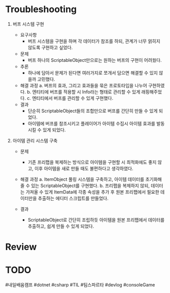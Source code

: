 # Troubleshooting
1. 버프 시스템 구현
	* 요구사항
		* 버프 시스템을 구현을 하며 각 데이터가 참조를 하되, 관계가 너무 얽히지 않도록 구현하고 싶었다.
	* 문제
		* 버프 하나의 ScriptableObject만으로는 원하는 버프의 구현이 어려웠다.
	* 추론
		* 하나에 담아서 문제가 된다면 여러가지로 쪼개서 담으면 해결할 수 있지 않을까 고민했다.
	* 해결 과정
		a. 버프의 효과, 그리고 효과들을 묶은 프로토타입을 나누어 구현하였다.
		b. 엔티티에 버프를 적용할 시 Info라는 형태로 관리할 수 있게 래핑해주었다.
		c. 엔티티에서 버프를 관리할 수 있게 구현했다.
	* 결과
		* 단순히 ScriptableObject들의 조합만으로 버프를 간단히 만들 수 있게 되었다.
		* 아이템에 버프를 참조시키고 플레이어가 아이템 수집시 아이템 효과를 발동시킬 수 있게 되었다.


2. 아이템 관리 시스템 구축
	* 문제
		* 기존 프리팹을 복제하는 방식으로 아이템을 구현할 시 최적화에도 좋지 않고, 이후 아이템을 새로 만들 때도 불편하다고 생각하였다.

	* 해결 과정
		a. ItemObject 풀링 시스템을 구축하고, 아이템 데이터를 초기화해줄 수 있는 ScriptableObject를 구현했다.
		b. 프리팹을 복제하지 않되, 데이터는 가져올 수 있게 ItemData에 각종 속성을 추가 후 원본 프리팹에서 필요한 데이터만을 추출하는 에디터 스크립트를 만들었다.

	* 결과
		* ScriptableObject로 간단히 조립하듯 아이템을 원본 프리팹에서 데이터를 추출하고, 쉽게 만들 수 있게 되었다.


# Review


# TODO


#내일배움캠프 #dotnet #csharp #TIL #팀스파르타 #devlog #consoleGame